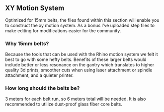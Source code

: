 ## XY Motion System
Optimized for 15mm belts, the files found within this section will enable you to construct the xy motion system.  As a bonus I've uploaded step files to make editing for modifications easier for the community.

### Why 15mm belts?
Because the tools that can be used with the Rhino motion system we felt it best to go with some hefty belts.  Benefits of these larger belts would include better or less resonance 
on the gantry which translates to higher quality 3d prints, smoother cuts when using laser attachment or spindle attachment, and a quieter printer.

### How long should the belts be?
3 meters for each belt run, so 6 meters total will be needed.  It is also recommended to utilize dust-proof glass fiber core belts.
